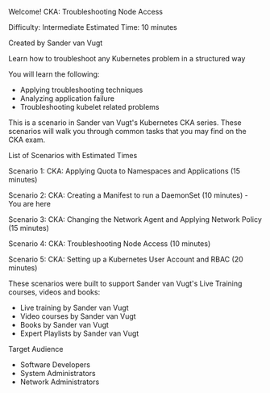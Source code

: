 Welcome!
CKA: Troubleshooting Node Access

Difficulty: Intermediate
Estimated Time: 10 minutes

Created by Sander van Vugt

Learn how to troubleshoot any Kubernetes problem in a structured way

You will learn the following:
*	Applying troubleshooting techniques
*	Analyzing application failure 
*	Troubleshooting kubelet related problems

This is a scenario in Sander van Vugt's Kubernetes CKA series. These scenarios will walk you through common tasks that you may find on the CKA exam. 

List of Scenarios with Estimated Times

Scenario 1: CKA: Applying Quota to Namespaces and Applications (15 minutes)

Scenario 2: CKA: Creating a Manifest to run a DaemonSet (10 minutes) - You are here

Scenario 3: CKA: Changing the Network Agent and Applying Network Policy (15 minutes)

Scenario 4: CKA: Troubleshooting Node Access (10 minutes)

Scenario 5: CKA: Setting up a Kubernetes User Account and RBAC (20 minutes)


These scenarios were built to support Sander van Vugt's Live Training courses, videos and books:

*	Live training by Sander van Vugt
*	Video courses by Sander van Vugt
*	Books by Sander van Vugt
*	Expert Playlists by Sander van Vugt

Target Audience
*	Software Developers
*	System Administrators
*	Network Administrators
